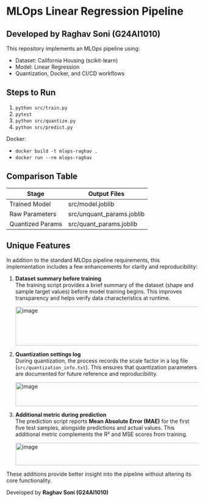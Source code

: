 # MLOps Linear Regression Pipeline
## Developed by **Raghav Soni (G24AI1010)**

This repository implements an MLOps pipeline using:
- Dataset: California Housing (scikit-learn)
- Model: Linear Regression
- Quantization, Docker, and CI/CD workflows

## Steps to Run

1. `python src/train.py`
2. `pytest`
3. `python src/quantize.py`
4. `python src/predict.py`

Docker:
- `docker build -t mlops-raghav .`
- `docker run --rm mlops-raghav`

## Comparison Table

| Stage            | Output Files              |
|------------------|---------------------------|
| Trained Model    | src/model.joblib          |
| Raw Parameters   | src/unquant_params.joblib |
| Quantized Params | src/quant_params.joblib   |

## Unique Features

In addition to the standard MLOps pipeline requirements, this implementation includes a few enhancements for clarity and reproducibility:

1. **Dataset summary before training**  
   The training script provides a brief summary of the dataset (shape and sample target values) before model training begins. This improves transparency and helps verify data characteristics at runtime.
   
   <img width="832" height="102" alt="image" src="https://github.com/user-attachments/assets/fea42b62-b8db-41da-8a05-5a7035ddc241" />


3. **Quantization settings log**  
   During quantization, the process records the scale factor in a log file (`src/quantization_info.txt`). This ensures that quantization parameters are documented for future reference and reproducibility.
   
   <img width="844" height="62" alt="image" src="https://github.com/user-attachments/assets/828d8fd8-2745-4aca-a34e-77ccacbd0289" />


5. **Additional metric during prediction**  
   The prediction script reports **Mean Absolute Error (MAE)** for the first five test samples, alongside predictions and actual values. This additional metric complements the R² and MSE scores from training.
   
   <img width="840" height="59" alt="image" src="https://github.com/user-attachments/assets/fbe4814d-a256-4a34-85f7-62bf6884c97a" />

These additions provide better insight into the pipeline without altering its core functionality.


Developed by **Raghav Soni (G24AI1010)**
